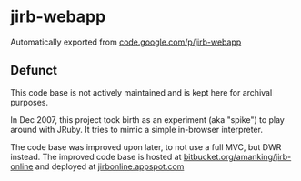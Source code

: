 # jirb-webapp
Automatically exported from [code.google.com/p/jirb-webapp](http://code.google.com/p/jirb-webapp)

## Defunct
This code base is not actively maintained and is kept here for archival purposes.

In Dec 2007, this project took birth as an experiment (aka "spike") to play around with JRuby. 
It tries to mimic a simple in-browser interpreter.

The code base was improved upon later, to not use a full MVC, but DWR instead. The improved code base is hosted at
[bitbucket.org/amanking/jirb-online](https://bitbucket.org/amanking/jirb-online) and deployed at 
[jirbonline.appspot.com](http://jirbonline.appspot.com)

